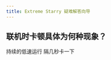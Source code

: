 ```yaml
---
title: Extreme Starry 疑难解答向导
---
```


## 联机时卡顿具体为何种现象？

<GuideButton to="/FAQ/Problem/Slow/Online/Device">持续的低速运行</GuideButton>
<GuideButton to="/FAQ/Problem/Slow/Online/Network">隔几秒卡一下</GuideButton>

